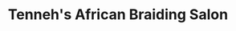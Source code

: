 ---
title: "Tenneh's African Braiding Salon"
url: /charlotte/tennehs-african-braiding-salon/
shop: hairdresser
---
